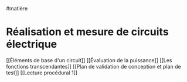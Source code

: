#matière
# Réalisation et mesure de circuits électrique
[[Éléments de base d'un circuit]]
[[Évaluation de la puissance]]
[[Les fonctions transcendantes]]
[[Plan de validation de conception et plan de test]]
[[Lecture procédural 1]]

